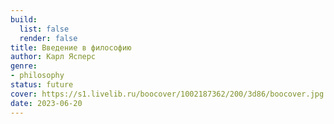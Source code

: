 ```yaml
---
build:
  list: false
  render: false
title: Введение в философию
author: Карл Ясперс
genre:
- philosophy
status: future
cover: https://s1.livelib.ru/boocover/1002187362/200/3d86/boocover.jpg
date: 2023-06-20
---
```


